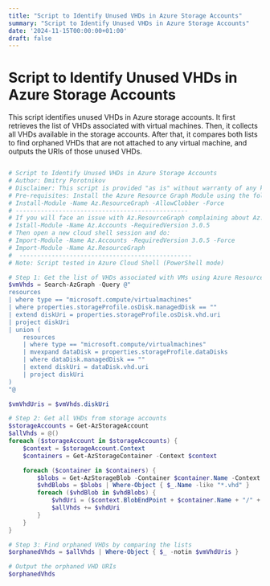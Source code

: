 ```yaml
---
title: "Script to Identify Unused VHDs in Azure Storage Accounts"
summary: "Script to Identify Unused VHDs in Azure Storage Accounts"
date: '2024-11-15T00:00:00+01:00'
draft: false
---
```


# Script to Identify Unused VHDs in Azure Storage Accounts

This script identifies unused VHDs in Azure storage accounts. It first retrieves the list of VHDs associated with virtual machines. Then, it collects all VHDs available in the storage accounts. After that, it compares both lists to find orphaned VHDs that are not attached to any virtual machine, and outputs the URIs of those unused VHDs.

```powershell

# Script to Identify Unused VHDs in Azure Storage Accounts
# Author: Dmitry Porotnikov
# Disclaimer: This script is provided "as is" without warranty of any kind.
# Pre-requisites: Install the Azure Resource Graph Module using the following command: 
# Install-Module -Name Az.ResourceGraph -AllowClobber -Force
# ------------------------------------------------
# If you will face an issue with Az.ResourceGraph complaining about Az.Accounts being too old:
# Istall-Module -Name Az.Accounts -RequiredVersion 3.0.5
# Then open a new cloud shell session and do:
# Import-Module -Name Az.Accounts -RequiredVersion 3.0.5 -Force
# Import-Module -Name Az.ResourceGraph
#  ------------------------------------------------
# Note: Script tested in Azure Cloud Shell (PowerShell mode)

# Step 1: Get the list of VHDs associated with VMs using Azure Resource Graph
$vmVhds = Search-AzGraph -Query @"
resources
| where type == "microsoft.compute/virtualmachines"
| where properties.storageProfile.osDisk.managedDisk == ""
| extend diskUri = properties.storageProfile.osDisk.vhd.uri
| project diskUri
| union (
    resources
    | where type == "microsoft.compute/virtualmachines"
    | mvexpand dataDisk = properties.storageProfile.dataDisks
    | where dataDisk.managedDisk == ""
    | extend diskUri = dataDisk.vhd.uri
    | project diskUri
)
"@ 

$vmVhdUris = $vmVhds.diskUri

# Step 2: Get all VHDs from storage accounts
$storageAccounts = Get-AzStorageAccount
$allVhds = @()
foreach ($storageAccount in $storageAccounts) {
    $context = $storageAccount.Context
    $containers = Get-AzStorageContainer -Context $context

    foreach ($container in $containers) {
        $blobs = Get-AzStorageBlob -Container $container.Name -Context $context
        $vhdBlobs = $blobs | Where-Object { $_.Name -like "*.vhd" }
        foreach ($vhdBlob in $vhdBlobs) {
            $vhdUri = ($context.BlobEndPoint + $container.Name + "/" + $vhdBlob.Name)
            $allVhds += $vhdUri
        }
    }
}

# Step 3: Find orphaned VHDs by comparing the lists
$orphanedVhds = $allVhds | Where-Object { $_ -notin $vmVhdUris }

# Output the orphaned VHD URIs
$orphanedVhds

```
